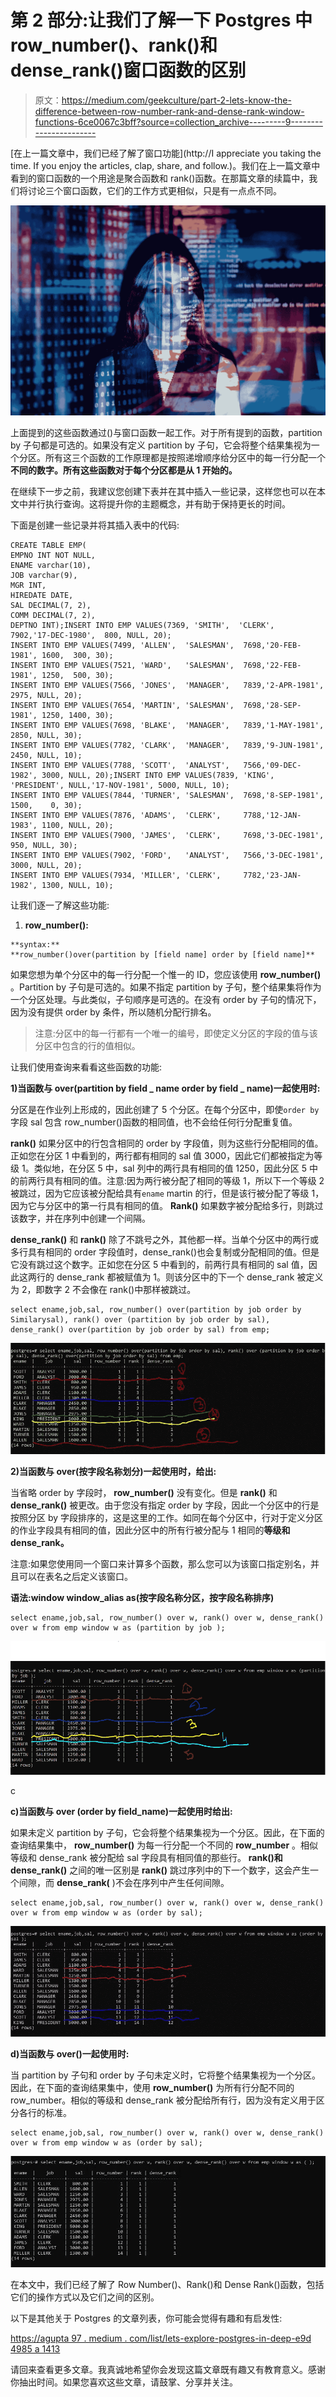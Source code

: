 # 第 2 部分:让我们了解一下 Postgres 中 row_number()、rank()和 dense_rank()窗口函数的区别

> 原文：<https://medium.com/geekculture/part-2-lets-know-the-difference-between-row-number-rank-and-dense-rank-window-functions-6ce0067c3bff?source=collection_archive---------9----------------------->

[在上一篇文章中，我们已经了解了窗口功能](http://I appreciate you taking the time. If you enjoy the articles, clap, share, and follow.)。我们在上一篇文章中看到的窗口函数的一个用途是聚合函数和 rank()函数。在那篇文章的续篇中，我们将讨论三个窗口函数，它们的工作方式更相似，只是有一点点不同。

![](img/727a10ca8f3a50cfa828295de0c20824.png)

上面提到的这些函数通过()与窗口函数一起工作。对于所有提到的函数，partition by 子句都是可选的。如果没有定义 partition by 子句，它会将整个结果集视为一个分区。所有这三个函数的工作原理都是按照递增顺序给分区中的每一行分配一个**不同的数字。所有这些函数对于每个分区都是从 1 开始的。**

在继续下一步之前，我建议您创建下表并在其中插入一些记录，这样您也可以在本文中并行执行查询。这将提升你的主题概念，并有助于保持更长的时间。

下面是创建一些记录并将其插入表中的代码:

```
CREATE TABLE EMP(
EMPNO INT NOT NULL,
ENAME varchar(10),
JOB varchar(9),
MGR INT,
HIREDATE DATE,
SAL DECIMAL(7, 2),
COMM DECIMAL(7, 2),
DEPTNO INT);INSERT INTO EMP VALUES(7369, 'SMITH',  'CLERK',     7902,'17-DEC-1980',  800, NULL, 20);
INSERT INTO EMP VALUES(7499, 'ALLEN',  'SALESMAN',  7698,'20-FEB-1981', 1600,  300, 30);
INSERT INTO EMP VALUES(7521, 'WARD',   'SALESMAN',  7698,'22-FEB-1981', 1250,  500, 30);
INSERT INTO EMP VALUES(7566, 'JONES',  'MANAGER',   7839,'2-APR-1981',  2975, NULL, 20);
INSERT INTO EMP VALUES(7654, 'MARTIN', 'SALESMAN',  7698,'28-SEP-1981', 1250, 1400, 30);
INSERT INTO EMP VALUES(7698, 'BLAKE',  'MANAGER',   7839,'1-MAY-1981',  2850, NULL, 30);
INSERT INTO EMP VALUES(7782, 'CLARK',  'MANAGER',   7839,'9-JUN-1981',  2450, NULL, 10);
INSERT INTO EMP VALUES(7788, 'SCOTT',  'ANALYST',   7566,'09-DEC-1982', 3000, NULL, 20);INSERT INTO EMP VALUES(7839, 'KING',   'PRESIDENT', NULL,'17-NOV-1981', 5000, NULL, 10);
INSERT INTO EMP VALUES(7844, 'TURNER', 'SALESMAN',  7698,'8-SEP-1981',  1500,    0, 30);
INSERT INTO EMP VALUES(7876, 'ADAMS',  'CLERK',     7788,'12-JAN-1983', 1100, NULL, 20);
INSERT INTO EMP VALUES(7900, 'JAMES',  'CLERK',     7698,'3-DEC-1981',   950, NULL, 30);
INSERT INTO EMP VALUES(7902, 'FORD',   'ANALYST',   7566,'3-DEC-1981',  3000, NULL, 20);
INSERT INTO EMP VALUES(7934, 'MILLER', 'CLERK',     7782,'23-JAN-1982', 1300, NULL, 10);
```

让我们逐一了解这些功能:

1.  **row_number():**

```
**syntax:**
**row_number()over(partition by [field name] order by [field name]**
```

如果您想为单个分区中的每一行分配一个惟一的 ID，您应该使用 **row_number()** 。Partition by 子句是可选的。如果不指定 partition by 子句，整个结果集将作为一个分区处理。与此类似，子句顺序是可选的。在没有 order by 子句的情况下，因为没有提供 order by 条件，所以随机分配行排名。

> 注意:分区中的每一行都有一个唯一的编号，即使定义分区的字段的值与该分区中包含的行的值相似。

让我们使用查询来看看这些函数的功能:

**1)当函数与 over(partition by field _ name order by field _ name)一起使用时:**

分区是在作业列上形成的，因此创建了 5 个分区。在每个分区中，即使`order by` 字段 sal 包含 row_number()函数的相同值，也不会给任何行分配重复值。

**rank()** 如果分区中的行包含相同的 order by 字段值，则为这些行分配相同的值。正如您在分区 1 中看到的，两行都有相同的 sal 值 3000，因此它们都被指定为等级 1。类似地，在分区 5 中，sal 列中的两行具有相同的值 1250，因此分区 5 中的前两行具有相同的值。注意:因为两行被分配了相同的等级 1，所以下一个等级 2 被跳过，因为它应该被分配给具有`ename` martin 的行，但是该行被分配了等级 1，因为它与分区中的第一行具有相同的值。 **Rank()** 如果数字被分配给多行，则跳过该数字，并在序列中创建一个间隔。

**dense_rank()** 和 **rank()** 除了不跳号之外，其他都一样。当单个分区中的两行或多行具有相同的 order 字段值时，dense_rank()也会复制或分配相同的值。但是它没有跳过这个数字。正如您在分区 5 中看到的，前两行具有相同的 sal 值，因此这两行的 dense_rank 都被赋值为 1。则该分区中的下一个 dense_rank 被定义为 2，即数字 2 不会像在 rank()中那样被跳过。

```
select ename,job,sal, row_number() over(partition by job order by  Similarysal), rank() over (partition by job order by sal), dense_rank() over(partition by job order by sal) from emp;
```

![](img/2e4322b1f6259e7403334e61aef5ea0e.png)

**2)当函数与 over(按字段名称划分)一起使用时，给出:**

当省略 order by 字段时， **row_number()** 没有变化。但是 **rank()** 和 **dense_rank()** 被更改。由于您没有指定 order by 字段，因此一个分区中的行是按照分区 by 字段排序的，这是这里的工作。如同在每个分区中，行对于定义分区的作业字段具有相同的值，因此分区中的所有行被分配与 1 相同的**等级和 dense_rank。**

注意:如果您使用同一个窗口来计算多个函数，那么您可以为该窗口指定别名，并且可以在表名之后定义该窗口。

**语法:window window_alias as(按字段名称分区，按字段名称排序)**

```
select ename,job,sal, row_number() over w, rank() over w, dense_rank() over w from emp window w as (partition by job );
```

![](img/51fb01a80b182270fefaed9c6343ed6e.png)

c

**c)当函数与 over (order by field_name)一起使用时给出:**

如果未定义 partition by 子句，它会将整个结果集视为一个分区。因此，在下面的查询结果集中， **row_number()** 为每一行分配一个不同的 **row_number** 。相似等级和 dense_rank 被分配给 sal 字段具有相同值的那些行。 **rank()和 dense_rank()** 之间的唯一区别是 **rank()** 跳过序列中的下一个数字，这会产生一个间隙，而 **dense_rank(** )不会在序列中产生任何间隙。

```
select ename,job,sal, row_number() over w, rank() over w, dense_rank() over w from emp window w as (order by sal);
```

![](img/8458d2fae7f861f75f9d63851e27a7a2.png)

**d)当函数与 over()一起使用时:**

当 partition by 子句和 order by 子句未定义时，它将整个结果集视为一个分区。因此，在下面的查询结果集中，使用 **row_number()** 为所有行分配不同的 row_number。相似的等级和 dense_rank 被分配给所有行，因为没有定义用于区分各行的标准。

```
select ename,job,sal, row_number() over w, rank() over w, dense_rank() over w from emp window w as (order by sal);
```

![](img/d00d6a215086e2c1eb81ab9871a3966d.png)

在本文中，我们已经了解了 Row Number()、Rank()和 Dense Rank()函数，包括它们的操作方式以及它们之间的区别。

以下是其他关于 Postgres 的文章列表，你可能会觉得有趣和有启发性:

[https://agupta 97 . medium . com/list/lets-explore-postgres-in-deep-e9d 4985 a 1413](https://agupta97.medium.com/list/lets-explore-postgres-in-deep-e9d4985a1413)

请回来查看更多文章。我真诚地希望你会发现这篇文章既有趣又有教育意义。感谢你抽出时间。如果您喜欢这些文章，请鼓掌、分享并关注。